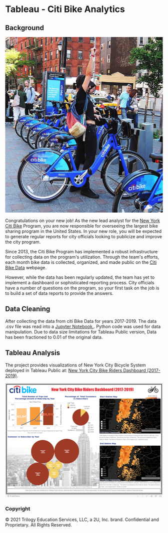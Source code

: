 # Tableau - Citi Bike Analytics

## Background

![Citi-Bikes](Images/citi-bike-station-bikes.jpg)

Congratulations on your new job! As the new lead analyst for the [New York Citi Bike](https://en.wikipedia.org/wiki/Citi_Bike) Program, you are now responsible for overseeing the largest bike sharing program in the United States. In your new role, you will be expected to generate regular reports for city officials looking to publicize and improve the city program.

Since 2013, the Citi Bike Program has implemented a robust infrastructure for collecting data on the program's utilization. Through the team's efforts, each month bike data is collected, organized, and made public on the [Citi Bike Data](https://www.citibikenyc.com/system-data) webpage.

However, while the data has been regularly updated, the team has yet to implement a dashboard or sophisticated reporting process. City officials have a number of questions on the program, so your first task on the job is to build a set of data reports to provide the answers.

## Data Cleaning

After collecting the data from citi Bike Data for years 2017-2019. The data .csv file was read into a [Jupyter Notebook.](Data_cleanup.ipynb). Python code was used for data manipulation. Due to data size limitations for Tableau Public version, Data has been fractioned to 0.01 of the original data.

## Tableau Analysis

The project provides visualizations of New York City Bicycle System deployed in Tableau Public at: [New York City Bike Riders Dashboard (2017-2019)](https://public.tableau.com/profile/jessica.pardo#!/vizhome/NYCity_Bike_Analysis/NYCityBikeRidersDashboard).

![Dashboard](Images/NYC_Bike_Riders_Dashboard.png)

### Copyright

© 2021 Trilogy Education Services, LLC, a 2U, Inc. brand. Confidential and Proprietary. All Rights Reserved.
